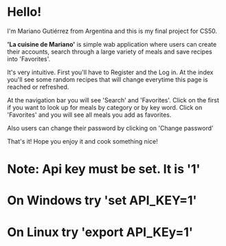# Hello!
I'm Mariano Gutiérrez from Argentina and this is my final project for CS50.

**'La cuisine de Mariano'** is simple wab application where users can create their accounts,
search through a large variety of meals and save recipes into 'Favorites'.

It's very intuitive. First you'll have to Register and the Log in. At the index you'll see some random recipes 
that will change everytime this page is reached or refreshed.

At the navigation bar you will see 'Search' and 'Favorites'. 
Click on the first if you want to look up for meals by category or by key word.
Click on 'Favorites' and you will see all meals you add as favorites.

Also users can change their password by clicking on 'Change password'

That's it! Hope you enjoy it and cook something nice!

# Note: Api key must be set. It is '1'
# On Windows try 'set API_KEY=1'
# On Linux try 'export API_KEy=1'

